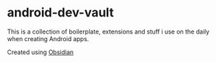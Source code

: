 # android-dev-vault

This is a collection of boilerplate, extensions and stuff i use on the daily when creating Android apps.


Created using [Obsidian](https://obsidian.md)